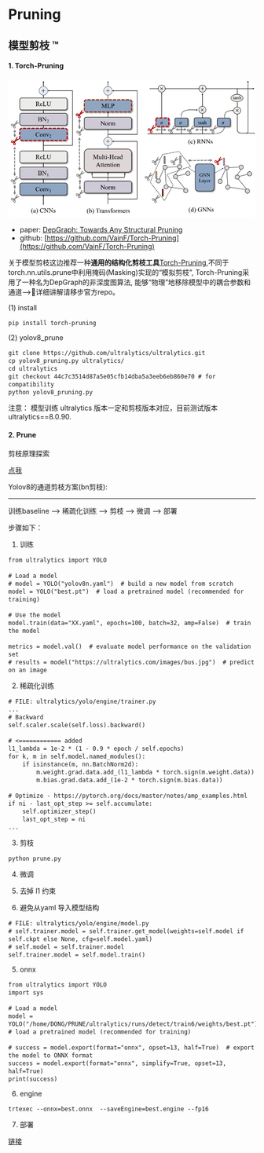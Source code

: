 # Pruning

## 模型剪枝 ™️

#### 1. Torch-Pruning

![](./images/intro.png)

* paper: [DepGraph: Towards Any Structural Pruning](https://arxiv.org/abs/2301.12900)
* github: [https://github.com/VainF/Torch-Pruning](https://github.com/VainF/Torch-Pruning)

关于模型剪枝这边推荐一种**通用的结构化剪枝工具**[Torch-Pruning](https://github.com/VainF/Torch-Pruning),不同于torch.nn.utils.prune中利用掩码(Masking)实现的“模拟剪枝”, Torch-Pruning采用了一种名为DepGraph的非深度图算法, 能够“物理”地移除模型中的耦合参数和通道-->🚀详细讲解请移步官方repo。

(1) install

```
pip install torch-pruning
```

(2) yolov8_prune

```
git clone https://github.com/ultralytics/ultralytics.git 
cp yolov8_pruning.py ultralytics/
cd ultralytics 
git checkout 44c7c3514d87a5e05cfb14dba5a3eeb6eb860e70 # for compatibility
python yolov8_pruning.py
```

注意： 模型训练 ultralytics 版本一定和剪枝版本对应，目前测试版本 ultralytics==8.0.90.

#### 2. Prune

剪枝原理探索

[点我](https://u1g62ufvk30.feishu.cn/docx/MVrfdvgZfo6cQ3xeSkEcBLcKnrf)

Yolov8的通道剪枝方案(bn剪枝):

---

训练baseline --> 稀疏化训练 --> 剪枝 --> 微调 --> 部署

步骤如下：

1. 训练

```
from ultralytics import YOLO

# Load a model
# model = YOLO("yolov8n.yaml")  # build a new model from scratch
model = YOLO("best.pt")  # load a pretrained model (recommended for training)

# Use the model
model.train(data="XX.yaml", epochs=100, batch=32, amp=False)  # train the model

metrics = model.val()  # evaluate model performance on the validation set
# results = model("https://ultralytics.com/images/bus.jpg")  # predict on an image

```

2. 稀疏化训练

```
# FILE: ultralytics/yolo/engine/trainer.py
...
# Backward
self.scaler.scale(self.loss).backward()

# <============ added
l1_lambda = 1e-2 * (1 - 0.9 * epoch / self.epochs)
for k, m in self.model.named_modules():
    if isinstance(m, nn.BatchNorm2d):
        m.weight.grad.data.add_(l1_lambda * torch.sign(m.weight.data))
        m.bias.grad.data.add_(1e-2 * torch.sign(m.bias.data))

# Optimize - https://pytorch.org/docs/master/notes/amp_examples.html
if ni - last_opt_step >= self.accumulate:
    self.optimizer_step()
    last_opt_step = ni
...
```

3. 剪枝

```
python prune.py  
```
4. 微调

1. 去掉 l1 约束
2. 避免从yaml 导入模型结构
```
# FILE: ultralytics/yolo/engine/model.py
# self.trainer.model = self.trainer.get_model(weights=self.model if self.ckpt else None, cfg=self.model.yaml)
# self.model = self.trainer.model
self.trainer.model = self.model.train()
```

5. onnx

```
from ultralytics import YOLO
import sys

# Load a model
model = YOLO("/home/DONG/PRUNE/ultralytics/runs/detect/train6/weights/best.pt")  # load a pretrained model (recommended for training)

# success = model.export(format="onnx", opset=13, half=True)  # export the model to ONNX format
success = model.export(format="onnx", simplify=True, opset=13, half=True) 
print(success)

```
6. engine

```
trtexec --onnx=best.onnx  --saveEngine=best.engine --fp16

```
7. 部署

  [链接](https://github.com/cvdong/YOLO_TRT_SIM)


![]()